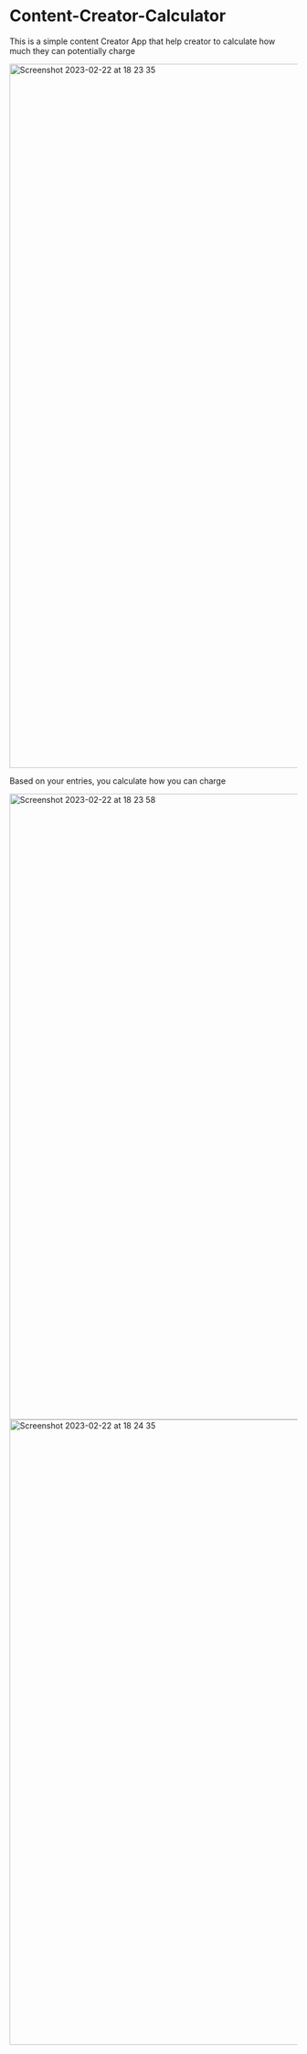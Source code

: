 # Content-Creator-Calculator

This is a simple content Creator App that help creator to calculate how much they can potentially charge


<img width="1232" alt="Screenshot 2023-02-22 at 18 23 35" src="https://user-images.githubusercontent.com/57866950/220738554-857ed18a-772b-45f4-870e-9c46713fea6a.png">

Based on your entries, you calculate how you can charge


<img width="1095" alt="Screenshot 2023-02-22 at 18 23 58" src="https://user-images.githubusercontent.com/57866950/220738900-59fa2896-e455-49f9-bc80-8248e9dca819.png">


<img width="1094" alt="Screenshot 2023-02-22 at 18 24 35" src="https://user-images.githubusercontent.com/57866950/220739018-4fcff93a-a6d9-4f08-9382-3c7f6b7903f3.png">

